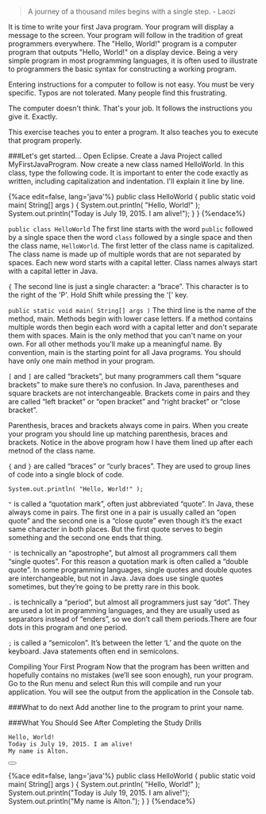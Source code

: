 <!--djw: done-->
<!--ajh: done-->
<blockquote>
A journey of a thousand miles begins with a single step.
   - Laozi
</blockquote>

It is time to write your first Java program. Your program will display a message to the screen. Your program will follow in the tradition of great programmers everywhere. The "Hello, World!" program is a computer program that outputs "Hello, World!" on a display device. Being a very simple program in most programming languages, it is often used to illustrate to programmers the basic syntax for constructing a working program.

Entering instructions for a computer to follow is not easy. You must be very specific. Typos are not tolerated. Many people find this frustrating.

The computer doesn't think. That's your job. It follows the instructions you give it. Exactly.

This exercise teaches you to enter a program. It also teaches you to execute that program properly. 

###Let's get started...
Open Eclipse. Create a Java Project called MyFirstJavaProgram. Now create a new class named HelloWorld. In this class, type the following code. It is important to enter the code exactly as written, including capitalization and indentation. I'll explain it line by line.

{%ace edit=false, lang='java'%}
public class HelloWorld
 {
    public static void main( String[] args )
    {
        System.out.println( "Hello, World!" );
        System.out.println("Today is July 19, 2015. I am alive!");
    }
 }
{%endace%}
 
```public class HelloWorld```
The first line starts with the word ```public``` followed by a single space then the word ```class``` followed by a single space and then the class name, ```HelloWorld```. The first letter of the class name is capitalized. The class name is made up of multiple words that are not separated by spaces. Each new word starts with a capital letter. Class names always start with a capital letter in Java.

```{``` The second line is just a single character: a “brace”. This character is to the right of the 'P'. Hold Shift while pressing the '[' key.


```public static void main( String[] args )```
The third line is the name of the method, main. Methods begin with lower case letters. If a method contains multiple words then begin each word with a capital letter and don't separate them with spaces. Main is the only method that you can't name on your own. For all other methods you'll make up a meaningful name. By convention, main is the starting point for all Java programs. You should have only one main method in your program. 

```[``` and ```]``` are called “brackets”, but many programmers call them “square brackets” to make sure there’s no confusion. In Java, parentheses and square brackets are not interchangeable. Brackets come in pairs and they are called “left bracket” or “open bracket” and “right bracket” or “close bracket”.

Parenthesis, braces and brackets always come in pairs. When you create your program you should line up matching parenthesis, braces and brackets. Notice in the above program how I have them lined up after each metnod of the class name.


```{``` and ```}``` are called “braces” or “curly braces”. They are used to group lines of code into a single block of code. 


```System.out.println( "Hello, World!" );```

```"``` is called a “quotation mark”, often just abbreviated “quote”. In Java, these always come in pairs. The first one in a pair is usually called an “open quote” and the second one is a “close quote” even though it’s the exact same character in both places. But the first quote serves to begin something and the second one ends that thing.

```'``` is technically an “apostrophe”, but almost all programmers call them “single quotes”. For this reason a quotation mark is often called a “double quote”. In some programming languages, single quotes and double quotes are interchangeable, but not in Java. Java does use single quotes sometimes, but they’re going to be pretty rare in this book.

```.``` is technically a “period”, but almost all programmers just say “dot”. They are used a lot in programming languages, and they are usually used as separators instead of “enders”, so we don’t call them periods.There are four dots in this program and one period.

```;``` is called a “semicolon”. It’s between the letter ‘L’ and the quote on the keyboard. Java statements often end in semicolons.


Compiling Your First Program
Now that the program has been written and hopefully contains no mistakes (we’ll see soon enough), run your program. Go to the Run menu and select Run this will compile and run your application. You will see the output from the application in the Console tab.


###What to do next
Add another line to the program to print your name.

###What You Should See After Completing the Study Drills

```
Hello, World!
Today is July 19, 2015. I am alive!
My name is Alton.
```

<button class="section" target="section1" show="Sample Answer" hide="Hide Answer"></button>

<!--sec data-title="Answer" data-id="section1" data-show=false ces-->
{%ace edit=false, lang='java'%}
public class HelloWorld
 {
    public static void main( String[] args )
    {
        System.out.println( "Hello, World!" );
        System.out.println("Today is July 19, 2015. I am alive!");
        System.out.println("My name is Alton.");
    }
 }
{%endace%}
<!--endsec-->
